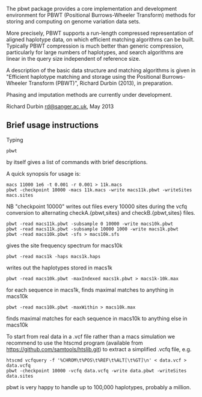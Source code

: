 The pbwt package provides a core implementation and development
environment for PBWT (Positional Burrows-Wheeler Transform) methods
for storing and computing on genome variation data sets.  

More precisely, PBWT supports a run-length compressed representation
of aligned haplotype data, on which efficient matching algorithms can
be built. Typically PBWT compression is much better than generic
compression, particularly for large numbers of haplotypes, and search
algorithms are linear in the query size independent of reference size.

A description of the basic data structure and matching algorithms is
given in "Efficient haplotype matching and storage using the
Positional Burrows-Wheeler Transform (PBWT)", Richard Durbin (2013),
in preparation.

Phasing and imputation methods are currently under development.

Richard Durbin <rd@sanger.ac.uk>, May 2013

Brief usage instructions
------------------------

Typing

    pbwt

by itself gives a list of commands with brief descriptions.

A quick synopsis for usage is:

    macs 11000 1e6 -t 0.001 -r 0.001 > 11k.macs
    pbwt -checkpoint 10000 -macs 11k.macs -write macs11k.pbwt -writeSites macs.sites

NB "checkpoint 10000" writes out files every 10000 sites during the vcfq 
conversion to alternating checkA.{pbwt,sites} and checkB.{pbwt,sites} files.

    pbwt -read macs11k.pbwt -subsample 0 10000 -write macs10k.pbwt
    pbwt -read macs11k.pbwt -subsample 10000 1000 -write macs1k.pbwt
    pbwt -read macs10k.pbwt -sfs > macs10k.sfs

gives the site frequency spectrum for macs10k

    pbwt -read macs1k -haps macs1k.haps

writes out the haplotypes stored in macs1k

    pbwt -read macs10k.pbwt -maxIndexed macs1k.pbwt > macs1k-10k.max

for each sequence in macs1k, finds maximal matches to anything in macs10k

    pbwt -read macs10k.pbwt -maxWithin > macs10k.max

finds maximal matches for each sequence in macs10k to anything else in macs10k

To start from real data in a .vcf file rather than a macs simulation
we recommend to use the htscmd program (available from https://github.com/samtools/htslib.git)
to extract a simplified .vcfq file, e.g.

    htscmd vcfquery -f '%CHROM\t%POS\t%REF\t%ALT[\t%GT]\n' < data.vcf > data.vcfq
    pbwt -checkpoint 10000 -vcfq data.vcfq -write data.pbwt -writeSites data.sites

pbwt is very happy to handle up to 100,000 haplotypes, probably a
million.

